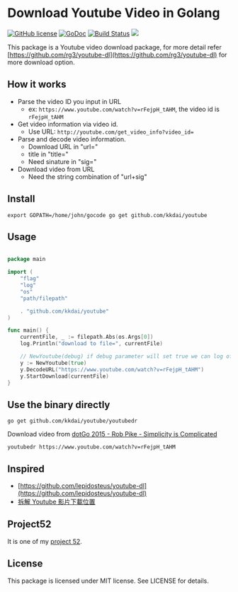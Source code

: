 Download Youtube Video in Golang
==================

[![GitHub license](https://img.shields.io/badge/license-MIT-blue.svg)](https://raw.githubusercontent.com/kkdai/youtube/master/LICENSE)  [![GoDoc](https://godoc.org/github.com/kkdai/youtube?status.svg)](https://godoc.org/github.com/kkdai/youtube)  [![Build Status](https://travis-ci.org/kkdai/youtube.svg?branch=master)](https://travis-ci.org/kkdai/youtube) [![](https://goreportcard.com/badge/github.com/kkdai/youtube)](https://goreportcard.com/badge/github.com/kkdai/youtube)



This package is a Youtube video download package, for more detail refer [https://github.com/rg3/youtube-dl](https://github.com/rg3/youtube-dl) for more download option.


How it works
---------------

- Parse the video ID you input in URL
	- ex: `https://www.youtube.com/watch?v=rFejpH_tAHM`, the video id is `rFejpH_tAHM`
- Get video information via video id.
	- Use URL: `http://youtube.com/get_video_info?video_id=`
- Parse and decode video information.
	- Download URL in "url="
	- title in "title="
	- Need sinature in "sig="
- Download video from URL
	- Need the string combination of "url+sig"

Install
---------------
`export GOPATH=/home/john/gocode
 go get github.com/kkdai/youtube`


Usage
---------------

```go

package main

import (
	"flag"
	"log"
	"os"
	"path/filepath"

	. "github.com/kkdai/youtube"
)

func main() {
	currentFile, _ := filepath.Abs(os.Args[0])
	log.Println("download to file=", currentFile)

	// NewYoutube(debug) if debug parameter will set true we can log of messages
	y := NewYoutube(true)
	y.DecodeURL("https://www.youtube.com/watch?v=rFejpH_tAHM")
	y.StartDownload(currentFile)
}
```

Use the binary directly
---------------
`go get github.com/kkdai/youtube/youtubedr`

Download video from [dotGo 2015 - Rob Pike - Simplicity is Complicated](https://www.youtube.com/watch?v=rFejpH_tAHM)

```
youtubedr https://www.youtube.com/watch?v=rFejpH_tAHM
```


Inspired
---------------

- [https://github.com/lepidosteus/youtube-dl](https://github.com/lepidosteus/youtube-dl)
- [拆解 Youtube 影片下載位置](http://hkgoldenmra.blogspot.tw/2013/05/youtube.html)

Project52
---------------

It is one of my [project 52](https://github.com/kkdai/project52).


License
---------------

This package is licensed under MIT license. See LICENSE for details.
